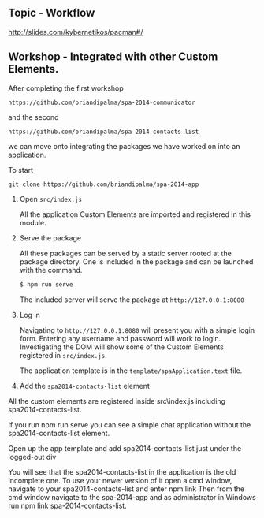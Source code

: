 Topic - Workflow
---------------------

http://slides.com/kybernetikos/pacman#/

Workshop - Integrated with other Custom Elements.
-------------------------------------------------

After completing the first workshop

	https://github.com/briandipalma/spa-2014-communicator

and the second

	https://github.com/briandipalma/spa-2014-contacts-list

we can move onto integrating the packages we have worked on into an application.

To start

	git clone https://github.com/briandipalma/spa-2014-app

1. Open `src/index.js`

	All the application Custom Elements are imported and registered in this module.

2. Serve the package

	All these packages can be served by a static server rooted at the package directory.
	One is included in the package and can be launched with the command.

	```bash
	$ npm run serve
	```

	The included server will serve the package at `http://127.0.0.1:8080`

3. Log in

	Navigating to `http://127.0.0.1:8080` will present you with a simple login form.
	Entering any username and password will work to login.
	Investigating the DOM will show some of the Custom Elements registered in `src/index.js`.

	The application template is in the `template/spaApplication.text` file.

4. Add the `spa2014-contacts-list` element

	

All the custom elements are registered inside src\index.js including spa2014-contacts-list.

If you run npm run serve you can see a simple chat application without the spa2014-contacts-list element.

Open up the app template and add spa2014-contacts-list just under the logged-out div

You will see that the spa2014-contacts-list in the application is the old incomplete one. To use your newer version of it open a cmd window, navigate to your spa2014-contacts-list and enter npm link Then from the cmd window navigate to the spa-2014-app and as administrator in Windows run npm link spa-2014-contacts-list.
